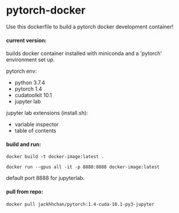 # pytorch-docker
Use this dockerfile to build a pytorch docker development container!

#### current version:
builds docker container installed with miniconda and a 'pytorch' environment set up.

pytorch env:
- python 3.7.4
- pytorch 1.4
- cudatoolkit 10.1
- jupyter lab

jupyter lab extensions (install.sh):
- variable inspector
- table of contents


#### build and run:
`docker build -t docker-image:latest .`

`docker run --gpus all -it -p 8888:8888 docker-image:latest`

default port 8888 for jupyterlab.

#### pull from repo:
`docker pull jackhhchan/pytorch:1.4-cuda-10.1-py3-jupyter`
